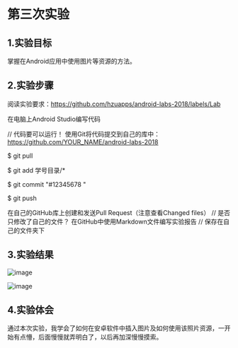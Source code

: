 # 第三次实验
 
 ## 1.实验目标
 掌握在Android应用中使用图片等资源的方法。
 
 ## 2.实验步骤
 阅读实验要求：https://github.com/hzuapps/android-labs-2018/labels/Lab
  
 在电脑上Android Studio编写代码
  
  // 代码要可以运行！
  使用Git将代码提交到自己的库中：https://github.com/YOUR_NAME/android-labs-2018
  
  $ git pull
  
  $ git add 学号目录/*
  
  $ git commit "#12345678 "
  
  $ git push
  
  在自己的GitHub库上创建和发送Pull Request（注意查看Changed files）
  // 是否只修改了自己的文件？
  在GitHub中使用Markdown文件编写实验报告
  // 保存在自己的文件夹下
 
 ## 3.实验结果
 
 ![image](https://raw.githubusercontent.com/1614080902239/android-labs-2018/master/soft1614080902239/111.png)
 
 ![image](https://raw.githubusercontent.com/1614080902239/android-labs-2018/master/soft1614080902239/222.png)
 
 ## 4.实验体会
 通过本次实验，我学会了如何在安卓软件中插入图片及如何使用该照片资源，一开始有点懵，后面慢慢就弄明白了，以后再加深慢慢摸索。
